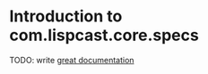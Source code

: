 # Introduction to com.lispcast.core.specs

TODO: write [great documentation](http://jacobian.org/writing/what-to-write/)
